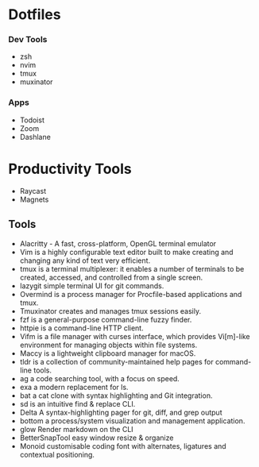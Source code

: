 # Dotfiles

### Dev Tools
- zsh
- nvim
- tmux
- muxinator

### Apps
- Todoist
- Zoom
- Dashlane

# Productivity Tools
- Raycast
- Magnets

## Tools
- Alacritty - A fast, cross-platform, OpenGL terminal emulator
- Vim is a highly configurable text editor built to make creating and changing any kind of text very efficient.
- tmux is a terminal multiplexer: it enables a number of terminals to be created, accessed, and controlled from a single screen.
- lazygit simple terminal UI for git commands.
- Overmind is a process manager for Procfile-based applications and tmux.
- Tmuxinator creates and manages tmux sessions easily.
- fzf is a general-purpose command-line fuzzy finder.
- httpie is a command-line HTTP client.
- Vifm is a file manager with curses interface, which provides Vi[m]-like environment for managing objects within file systems.
- Maccy is a lightweight clipboard manager for macOS.
- tldr is a collection of community-maintained help pages for command-line tools.
- ag a code searching tool, with a focus on speed.
- exa a modern replacement for ls.
- bat a cat clone with syntax highlighting and Git integration.
- sd is an intuitive find & replace CLI.
- Delta A syntax-highlighting pager for git, diff, and grep output
- bottom a process/system visualization and management application.
- glow Render markdown on the CLI
- BetterSnapTool easy window resize & organize
- Monoid customisable coding font with alternates, ligatures and contextual positioning.
